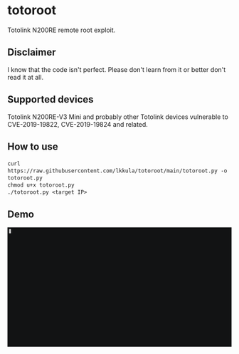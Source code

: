 # totoroot
 Totolink N200RE remote root exploit.

## Disclaimer
 I know that the code isn't perfect. Please don't learn from it or better don't read it at all.

## Supported devices
 Totolink N200RE-V3 Mini and probably other Totolink devices vulnerable to CVE-2019-19822, CVE-2019-19824 and related.

## How to use
```
curl https://raw.githubusercontent.com/lkkula/totoroot/main/totoroot.py -o totoroot.py
chmod u+x totoroot.py
./totoroot.py <target IP>
```

## Demo
![totoroot remote root exploit - animated gif demo](usage.gif)